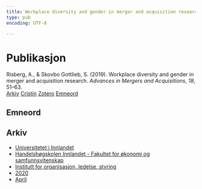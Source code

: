 ```yaml
---
title: Workplace diversity and gender in merger and acquisition research
type: pub
encoding: UTF-8

---
```

<h1>Publikasjon</h1>
<article id="csl-bib-container-VLIFKLJ9" class="csl-bib-container">
  <div class="csl-bib-body"> <div class="csl-entry">Risberg, A., &#38; Skovbo Gottlieb, S. (2019). Workplace diversity and gender in merger and acquisition research. <i>Advances in Mergers and Acquisitions</i>, <i>18</i>, 51–63.</div> </div>
  <div class="csl-bib-buttons">
    <a href="#taxonomy-article-VLIFKLJ9" alt="archive" class="csl-bib-button">Arkiv</a>
    <a href="https://app.cristin.no/results/show.jsf?id=1804658" alt="Cristin" class="csl-bib-button">Cristin</a>
    <a href="http://zotero.org/groups/5881554/items/VLIFKLJ9" alt="Zotero" class="csl-bib-button">Zotero</a>
    <a href="#keywords-article-VLIFKLJ9" alt="keywords" class="csl-bib-button">Emneord</a>
  </div>
  <div id="csl-bib-meta-container-VLIFKLJ9"></div>
</article>
<div id="csl-bib-meta-VLIFKLJ9" class="csl-bib-meta">
  <article id="keywords-article-VLIFKLJ9" class="keywords-article">
    <h1>Emneord</h1>
    
  </article>
  <article id="taxonomy-article-VLIFKLJ9" class="taxonomy-article">
    <h1>Arkiv</h1>
    <ul>
      <li><a href="{{< params subfolder >}}nn/archive/?key=3DCRN523">Universitetet i Innlandet</a></li>
      <li><a href="{{< params subfolder >}}nn/archive/?key=DU8Q9LN9">Handelshøgskolen Innlandet - Fakultet for økonomi og samfunnsvitenskap</a></li>
      <li><a href="{{< params subfolder >}}nn/archive/?key=4LUWR3ZM">Institutt for organisasjon, ledelse, styring</a></li>
      <li><a href="{{< params subfolder >}}nn/archive/?key=L4LD5JU9">2020</a></li>
      <li><a href="{{< params subfolder >}}nn/archive/?key=T6J6N6RM">April</a></li>
    </ul>
  </article>
</div>
